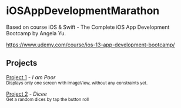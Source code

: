 # iOSAppDevelopmentMarathon
Based on course iOS &amp; Swift - The Complete iOS App Development Bootcamp by Angela Yu.

https://www.udemy.com/course/ios-13-app-development-bootcamp/

Projects
---
[Project 1](https://github.com/Bruzya/iOSAppDevelopmentMarathon/tree/develop/P01-IAmPoor) - *I am Poor*  
<sub>Displays only one screen with imageView, without any constraints yet.</sub>

[Project 2](https://github.com/Bruzya/iOSAppDevelopmentMarathon/tree/develop/P02-Dicee) - *Dicee*  
<sub>Get a random dices by tap the button roll</sub>
